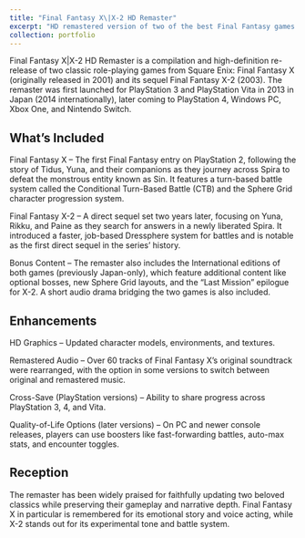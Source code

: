 ```yaml
---
title: "Final Fantasy X\|X-2 HD Remaster"
excerpt: "HD remastered version of two of the best Final Fantasy games on PS2.<br/><img src='/images/ffx.jpg'>"
collection: portfolio
---
```


Final Fantasy X\|X-2 HD Remaster is a compilation and high-definition re-release of two classic role-playing games from Square Enix: Final Fantasy X (originally released in 2001) and its sequel Final Fantasy X-2 (2003). The remaster was first launched for PlayStation 3 and PlayStation Vita in 2013 in Japan (2014 internationally), later coming to PlayStation 4, Windows PC, Xbox One, and Nintendo Switch.

## What’s Included

Final Fantasy X – The first Final Fantasy entry on PlayStation 2, following the story of Tidus, Yuna, and their companions as they journey across Spira to defeat the monstrous entity known as Sin. It features a turn-based battle system called the Conditional Turn-Based Battle (CTB) and the Sphere Grid character progression system.

Final Fantasy X-2 – A direct sequel set two years later, focusing on Yuna, Rikku, and Paine as they search for answers in a newly liberated Spira. It introduced a faster, job-based Dressphere system for battles and is notable as the first direct sequel in the series’ history.

Bonus Content – The remaster also includes the International editions of both games (previously Japan-only), which feature additional content like optional bosses, new Sphere Grid layouts, and the “Last Mission” epilogue for X-2. A short audio drama bridging the two games is also included.

## Enhancements

HD Graphics – Updated character models, environments, and textures.

Remastered Audio – Over 60 tracks of Final Fantasy X’s original soundtrack were rearranged, with the option in some versions to switch between original and remastered music.

Cross-Save (PlayStation versions) – Ability to share progress across PlayStation 3, 4, and Vita.

Quality-of-Life Options (later versions) – On PC and newer console releases, players can use boosters like fast-forwarding battles, auto-max stats, and encounter toggles.

## Reception

The remaster has been widely praised for faithfully updating two beloved classics while preserving their gameplay and narrative depth. Final Fantasy X in particular is remembered for its emotional story and voice acting, while X-2 stands out for its experimental tone and battle system.